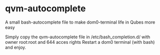 # qvm-autocomplete
A small bash-autocomplete file to make dom0-terminal life in Qubes more easy

Simply copy the qvm-autocomplete file in /etc/bash_completion.d/   with  owner root:root and  644 acces rights
Restart a dom0 terminal (with bash) and enjoy.
